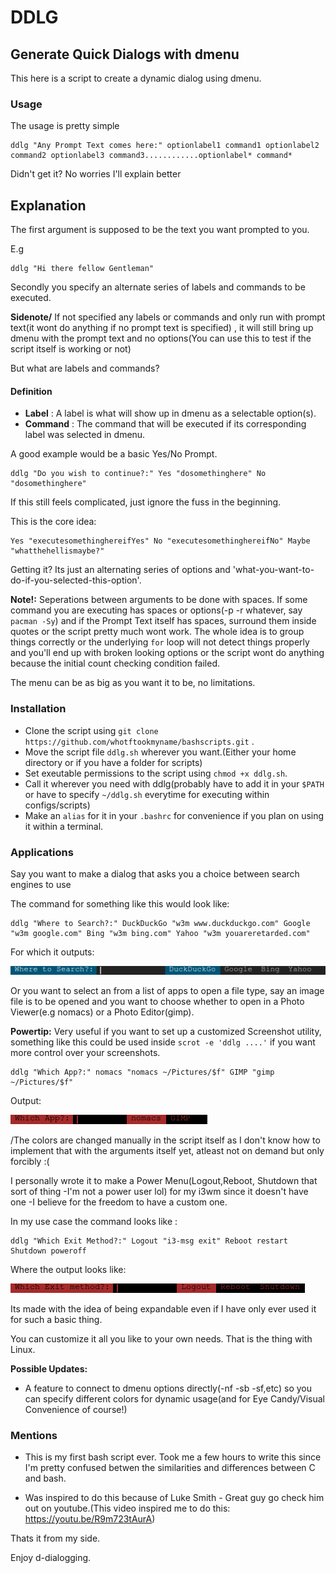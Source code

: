 # DDLG
## Generate Quick Dialogs with dmenu 
This here is a script to create a dynamic dialog using dmenu.

### Usage

The usage is pretty simple

	ddlg "Any Prompt Text comes here:" optionlabel1 command1 optionlabel2 command2 optionlabel3 command3............optionlabel* command*

Didn't get it? No worries I'll explain better

## Explanation

The first argument is supposed to be the text you want prompted to you.

E.g

	ddlg "Hi there fellow Gentleman"

Secondly you specify an alternate series of labels and commands to be executed.

**Sidenote/**
If not specified any labels or commands and only run with prompt text(it wont do anything if no prompt text is specified) , it will still bring up dmenu with the prompt text and no options(You can use this to test if the script itself is working or not)

But what are labels and commands?

#### Definition

- **Label** : A label is what will show up in dmenu as a selectable option(s).
- **Command** : The command that will be executed if its corresponding label was selected in dmenu.

A good example would be a basic Yes/No Prompt.

	ddlg "Do you wish to continue?:" Yes "dosomethinghere" No "dosomethinghere"

If this still feels complicated, just ignore the fuss in the beginning.

This is the core idea:

	Yes "executesomethinghereifYes" No "executesomethinghereifNo" Maybe "whatthehellismaybe?"

Getting it? Its just an alternating series of options and 'what-you-want-to-do-if-you-selected-this-option'.


**Note!:** Seperations between arguments to be done with spaces. If some command you are executing has spaces or options(-p -r whatever, say `pacman -Sy`) and if the Prompt Text itself has spaces, surround them inside quotes or the script pretty much wont work. The whole idea is to group things correctly or the underlying `for` loop will not detect things properly and you'll end up with  broken looking options or the script wont do anything because the initial count checking condition failed.

The menu can be as big as you want it to be, no limitations.

### Installation

- Clone the script using `git clone https://github.com/whotftookmyname/bashscripts.git` .
- Move the script file `ddlg.sh` wherever you want.(Either your home directory or if you have a folder for scripts)
- Set exeutable permissions to the script using `chmod +x ddlg.sh`.
- Call it wherever you need with ddlg(probably have to add it in your `$PATH` or have to specify `~/ddlg.sh` everytime for executing within configs/scripts)
- Make an `alias` for it in your `.bashrc` for convenience if you plan on using it within a terminal.

### Applications

Say you want to make a dialog that asks you a choice between search engines to use

The command for something like this would look like:

```
ddlg "Where to Search?:" DuckDuckGo "w3m www.duckduckgo.com" Google "w3m google.com" Bing "w3m bing.com" Yahoo "w3m youareretarded.com"

```

For which it outputs:

![Search Engine Example](/ddlg/screenshots/exse.png)

Or you want to select an from a list of apps to open a file type, say an image file is to be opened and you want to choose whether to open in a Photo Viewer(e.g nomacs) or a Photo Editor(gimp).

**Powertip:** Very useful if you want to set up a customized Screenshot utility, something like this could be used inside `scrot -e 'ddlg ....'` if you want more control over your screenshots.

```
ddlg "Which App?:" nomacs "nomacs ~/Pictures/$f" GIMP "gimp ~/Pictures/$f"

```
Output:

![App Selector](/ddlg/screenshots/appselect.png)

/The colors are  changed manually in the script itself as I don't know how to implement that with the arguments itself yet, atleast not on demand but only forcibly :( 

I personally wrote it to make a Power Menu(Logout,Reboot, Shutdown that sort of thing -I'm not a power user lol) for my i3wm since it doesn't have one -I believe for the freedom to have a custom one.

In my use case the command looks like :

	ddlg "Which Exit Method?:" Logout "i3-msg exit" Reboot restart Shutdown poweroff

Where the output looks like:

![power menu implementation](/ddlg/screenshots/mypwrmenu.png)

Its made with the idea of being expandable even if I have only ever used it for such a basic thing.

You can customize it all you like to your own needs. That is the thing with Linux.

**Possible Updates:**
 - A feature to connect to dmenu options directly(-nf -sb -sf,etc) so you can specify different colors for dynamic usage(and for Eye Candy/Visual Convenience of course!)

### Mentions
- This is my first bash script ever. Took me a few hours to write this since I'm pretty confused betwen the similarities and differences between C and bash.

- Was inspired to do this because of Luke Smith - Great guy go check him out on youtube.(This video inspired me to do this: https://youtu.be/R9m723tAurA)

Thats it from my side.

Enjoy d-dialogging.
